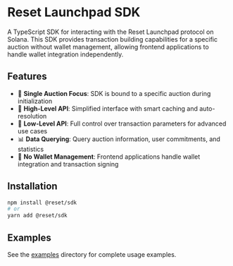 # Reset Launchpad SDK

A TypeScript SDK for interacting with the Reset Launchpad protocol on Solana. This SDK provides transaction building capabilities for a specific auction without wallet management, allowing frontend applications to handle wallet integration independently.

## Features

- 🎯 **Single Auction Focus**: SDK is bound to a specific auction during initialization
- 🚀 **High-Level API**: Simplified interface with smart caching and auto-resolution
- 🔧 **Low-Level API**: Full control over transaction parameters for advanced use cases
- 📊 **Data Querying**: Query auction information, user commitments, and statistics
- 🚫 **No Wallet Management**: Frontend applications handle wallet integration and transaction signing

## Installation

```bash
npm install @reset/sdk
# or
yarn add @reset/sdk
```

## Examples

See the [examples](./src/examples/) directory for complete usage examples.

